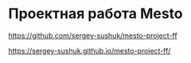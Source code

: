 # Проектная работа Mesto 
https://github.com/sergey-sushuk/mesto-project-ff




https://sergey-sushuk.github.io/mesto-project-ff/
